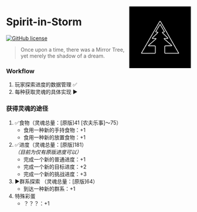 <a title="MirrorTree Wiki" href="https://wiki.mirror.bearcabbage.top/"><img alt="MirrorTree logo" align="right" height="168" src="/logo.png" width="168"/></a>

# Spirit-in-Storm

[![GitHub license](https://img.shields.io/github/license/BaicaiBear/Spirit-in-Storm
)](https://img.shields.io/github/license/BaicaiBear/Spirit-in-Storm)

> Once upon a time, there was a Mirror Tree, yet merely the shadow of a dream.

### Workflow
1. 玩家探索进度的数据管理 ✅
2. 每种获取灵魂的具体实现 ▶️

### 获得灵魂的途径
1. ✅食物（灵魂总量：[原版]41 [农夫乐事]～75）
   - 食用一种新的手持食物：+1
   - 食用一种新的放置食物：+1
2. ✅进度（灵魂总量：[原版]181）<br>_（目前为仅有原版进度可以）_
   - 完成一个新的普通进度：+1
   - 完成一个新的目标进度：+2
   - 完成一个新的挑战进度：+3
3. ▶️群系探索 （灵魂总量：[原版]64）
    - 到达一种新的群系：+1
4. 特殊彩蛋
    - ？？？：+1
